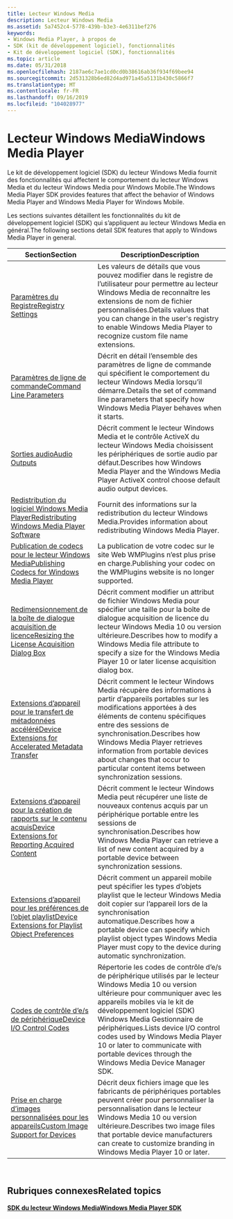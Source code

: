 ```yaml
---
title: Lecteur Windows Media
description: Lecteur Windows Media
ms.assetid: 5a7452c4-5778-439b-b3e3-4e6311bef276
keywords:
- Windows Media Player, à propos de
- SDK (kit de développement logiciel), fonctionnalités
- Kit de développement logiciel (SDK), fonctionnalités
ms.topic: article
ms.date: 05/31/2018
ms.openlocfilehash: 2187ae6c7ae1cd0cd0b38616ab36f934f69bee94
ms.sourcegitcommit: 2d531328b6ed82d4ad971a45a5131b430c5866f7
ms.translationtype: MT
ms.contentlocale: fr-FR
ms.lasthandoff: 09/16/2019
ms.locfileid: "104028977"
---
```

# <a name="windows-media-player"></a><span data-ttu-id="b7bae-106">Lecteur Windows Media</span><span class="sxs-lookup"><span data-stu-id="b7bae-106">Windows Media Player</span></span>

<span data-ttu-id="b7bae-107">Le kit de développement logiciel (SDK) du lecteur Windows Media fournit des fonctionnalités qui affectent le comportement du lecteur Windows Media et du lecteur Windows Media pour Windows Mobile.</span><span class="sxs-lookup"><span data-stu-id="b7bae-107">The Windows Media Player SDK provides features that affect the behavior of Windows Media Player and Windows Media Player for Windows Mobile.</span></span>

<span data-ttu-id="b7bae-108">Les sections suivantes détaillent les fonctionnalités du kit de développement logiciel (SDK) qui s’appliquent au lecteur Windows Media en général.</span><span class="sxs-lookup"><span data-stu-id="b7bae-108">The following sections detail SDK features that apply to Windows Media Player in general.</span></span>



| <span data-ttu-id="b7bae-109">Section</span><span class="sxs-lookup"><span data-stu-id="b7bae-109">Section</span></span>                                                                                                        | <span data-ttu-id="b7bae-110">Description</span><span class="sxs-lookup"><span data-stu-id="b7bae-110">Description</span></span>                                                                                                                                                           |
|----------------------------------------------------------------------------------------------------------------|-----------------------------------------------------------------------------------------------------------------------------------------------------------------------|
| [<span data-ttu-id="b7bae-111">Paramètres du Registre</span><span class="sxs-lookup"><span data-stu-id="b7bae-111">Registry Settings</span></span>](registry-settings.md)                                                                     | <span data-ttu-id="b7bae-112">Les valeurs de détails que vous pouvez modifier dans le registre de l’utilisateur pour permettre au lecteur Windows Media de reconnaître les extensions de nom de fichier personnalisées.</span><span class="sxs-lookup"><span data-stu-id="b7bae-112">Details values that you can change in the user's registry to enable Windows Media Player to recognize custom file name extensions.</span></span>                                    |
| [<span data-ttu-id="b7bae-113">Paramètres de ligne de commande</span><span class="sxs-lookup"><span data-stu-id="b7bae-113">Command Line Parameters</span></span>](command-line-parameters.md)                                                         | <span data-ttu-id="b7bae-114">Décrit en détail l’ensemble des paramètres de ligne de commande qui spécifient le comportement du lecteur Windows Media lorsqu’il démarre.</span><span class="sxs-lookup"><span data-stu-id="b7bae-114">Details the set of command line parameters that specify how Windows Media Player behaves when it starts.</span></span>                                                              |
| [<span data-ttu-id="b7bae-115">Sorties audio</span><span class="sxs-lookup"><span data-stu-id="b7bae-115">Audio Outputs</span></span>](audio-outputs.md)                                                                             | <span data-ttu-id="b7bae-116">Décrit comment le lecteur Windows Media et le contrôle ActiveX du lecteur Windows Media choisissent les périphériques de sortie audio par défaut.</span><span class="sxs-lookup"><span data-stu-id="b7bae-116">Describes how Windows Media Player and the Windows Media Player ActiveX control choose default audio output devices.</span></span>                                                  |
| [<span data-ttu-id="b7bae-117">Redistribution du logiciel Windows Media Player</span><span class="sxs-lookup"><span data-stu-id="b7bae-117">Redistributing Windows Media Player Software</span></span>](redistributing-windows-media-player-software.md)               | <span data-ttu-id="b7bae-118">Fournit des informations sur la redistribution du lecteur Windows Media.</span><span class="sxs-lookup"><span data-stu-id="b7bae-118">Provides information about redistributing Windows Media Player.</span></span>                                                                                                       |
| [<span data-ttu-id="b7bae-119">Publication de codecs pour le lecteur Windows Media</span><span class="sxs-lookup"><span data-stu-id="b7bae-119">Publishing Codecs for Windows Media Player</span></span>](publishing-codecs-for-windows-media-player.md)                   | <span data-ttu-id="b7bae-120">La publication de votre codec sur le site Web WMPlugins n’est plus prise en charge.</span><span class="sxs-lookup"><span data-stu-id="b7bae-120">Publishing your codec on the WMPlugins website is no longer supported.</span></span>                                                                                                |
| [<span data-ttu-id="b7bae-121">Redimensionnement de la boîte de dialogue acquisition de licence</span><span class="sxs-lookup"><span data-stu-id="b7bae-121">Resizing the License Acquisition Dialog Box</span></span>](resizing-the-license-acquisition-dialog-box.md)                 | <span data-ttu-id="b7bae-122">Décrit comment modifier un attribut de fichier Windows Media pour spécifier une taille pour la boîte de dialogue acquisition de licence du lecteur Windows Media 10 ou version ultérieure.</span><span class="sxs-lookup"><span data-stu-id="b7bae-122">Describes how to modify a Windows Media file attribute to specify a size for the Windows Media Player 10 or later license acquisition dialog box.</span></span>                     |
| [<span data-ttu-id="b7bae-123">Extensions d’appareil pour le transfert de métadonnées accéléré</span><span class="sxs-lookup"><span data-stu-id="b7bae-123">Device Extensions for Accelerated Metadata Transfer</span></span>](device-extensions-for-accelerated-metadata-transfer.md) | <span data-ttu-id="b7bae-124">Décrit comment le lecteur Windows Media récupère des informations à partir d’appareils portables sur les modifications apportées à des éléments de contenu spécifiques entre des sessions de synchronisation.</span><span class="sxs-lookup"><span data-stu-id="b7bae-124">Describes how Windows Media Player retrieves information from portable devices about changes that occur to particular content items between synchronization sessions.</span></span> |
| [<span data-ttu-id="b7bae-125">Extensions d’appareil pour la création de rapports sur le contenu acquis</span><span class="sxs-lookup"><span data-stu-id="b7bae-125">Device Extensions for Reporting Acquired Content</span></span>](device-extensions-for-reporting-acquired-content.md)       | <span data-ttu-id="b7bae-126">Décrit comment le lecteur Windows Media peut récupérer une liste de nouveaux contenus acquis par un périphérique portable entre les sessions de synchronisation.</span><span class="sxs-lookup"><span data-stu-id="b7bae-126">Describes how Windows Media Player can retrieve a list of new content acquired by a portable device between synchronization sessions.</span></span>                                 |
| [<span data-ttu-id="b7bae-127">Extensions d’appareil pour les préférences de l’objet playlist</span><span class="sxs-lookup"><span data-stu-id="b7bae-127">Device Extensions for Playlist Object Preferences</span></span>](device-extensions-for-playlist-object-preferences.md)     | <span data-ttu-id="b7bae-128">Décrit comment un appareil mobile peut spécifier les types d’objets playlist que le lecteur Windows Media doit copier sur l’appareil lors de la synchronisation automatique.</span><span class="sxs-lookup"><span data-stu-id="b7bae-128">Describes how a portable device can specify which playlist object types Windows Media Player must copy to the device during automatic synchronization.</span></span>                |
| [<span data-ttu-id="b7bae-129">Codes de contrôle d’e/s de périphérique</span><span class="sxs-lookup"><span data-stu-id="b7bae-129">Device I/O Control Codes</span></span>](device-i-o-control-codes.md)                                                       | <span data-ttu-id="b7bae-130">Répertorie les codes de contrôle d’e/s de périphérique utilisés par le lecteur Windows Media 10 ou version ultérieure pour communiquer avec les appareils mobiles via le kit de développement logiciel (SDK) Windows Media Gestionnaire de périphériques.</span><span class="sxs-lookup"><span data-stu-id="b7bae-130">Lists device I/O control codes used by Windows Media Player 10 or later to communicate with portable devices through the Windows Media Device Manager SDK.</span></span>            |
| [<span data-ttu-id="b7bae-131">Prise en charge d’images personnalisées pour les appareils</span><span class="sxs-lookup"><span data-stu-id="b7bae-131">Custom Image Support for Devices</span></span>](custom-image-support-for-devices.md)                                       | <span data-ttu-id="b7bae-132">Décrit deux fichiers image que les fabricants de périphériques portables peuvent créer pour personnaliser la personnalisation dans le lecteur Windows Media 10 ou version ultérieure.</span><span class="sxs-lookup"><span data-stu-id="b7bae-132">Describes two image files that portable device manufacturers can create to customize branding in Windows Media Player 10 or later.</span></span>                                    |



 

## <a name="related-topics"></a><span data-ttu-id="b7bae-133">Rubriques connexes</span><span class="sxs-lookup"><span data-stu-id="b7bae-133">Related topics</span></span>

<dl> <dt>

[<span data-ttu-id="b7bae-134">**SDK du lecteur Windows Media**</span><span class="sxs-lookup"><span data-stu-id="b7bae-134">**Windows Media Player SDK**</span></span>](windows-media-player-sdk.md)
</dt> </dl>

 

 




